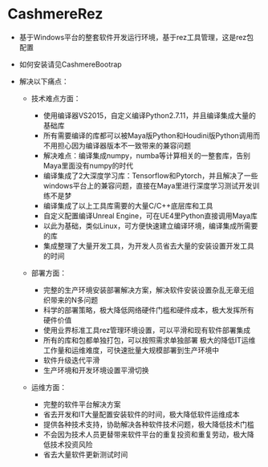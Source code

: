 # CashmereRez

- 基于Windows平台的整套软件开发运行环境，基于rez工具管理，这是rez包配置

- 如何安装请见<a http=https://github.com/cashmerepipeline/CashmereBootstrap >CashmereBootrap</a>

- 解决以下痛点：
  - 技术难点方面：
    - 使用编译器VS2015，自定义编译Python2.7.11，并且编译集成大量的基础库
    - 所有需要编译的库都可以被Maya版Python和Houdini版Python调用而不用担心因为编译器版本不一致带来的兼容问题
    - 解决难点：编译集成numpy，numba等计算相关的一整套库，告别Maya里面没有numpy的时代
    - 编译集成了2大深度学习库：Tensorflow和Pytorch，并且解决了一些windows平台上的兼容问题，直接在Maya里进行深度学习测试开发训练不是梦
    - 编译集成了以上工具库需要的大量C/C++底层库和工具
    - 自定义配置编译Unreal Engine，可在UE4里Python直接调用Maya库
    - 以此为基础，类似Linux，可方便快速建立编译环境，编译集成所需要的库
    - 集成整理了大量开发工具，为开发人员省去大量的安装设置开发工具的时间

  - 部署方面：
    - 完整的生产环境安装部署解决方案，解决软件安装设置杂乱无章无组织带来的N多问题
    - 科学的部署策略，极大降低网络硬件门槛和硬件成本，极大发挥所有硬件价值
    - 使用业界标准工具rez管理环境设置，可以平滑和现有软件部署集成
    - 所有的库和包都单独打包，可以按照需求单独部署
    极大的降低IT运维工作量和运维难度，可快速批量大规模部署到生产环境中
    - 软件升级迭代平滑
    - 生产环境和开发环境设置平滑切换

  - 运维方面：
    - 完整的软件平台解决方案
    - 省去开发和IT大量配置安装软件的时间，极大降低软件运维成本
    - 提供各种技术支持，协助解决各种软件技术问题，极大降低技术门槛    
    - 不会因为技术人员更替带来软件平台的重复投资和重复劳动，极大降低技术投资风险
    - 省去大量软件更新测试时间
